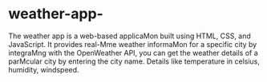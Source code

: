 # weather-app-
The weather app is a web-based applicaMon built using HTML, CSS, and JavaScript. It provides real-Mme weather informaMon for a specific city by integraMng with the OpenWeather API, you can get the weather details of a parMcular city by entering the city name. Details like temperature in celsius, humidity, windspeed.
